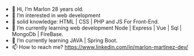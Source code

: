 - 👋 Hi, I’m  Marlon 28 years old.
- 👀 I’m interested in web development
- 🌱 solid knowledge: HTML | CSS | PHP and JS For Front-End.
- 🌱 I’m currently learning web development Node | Express | Vue | Sql | MongoDb | FireBase.
- 🌱 I’m currently learning JAVA | Spring Boot.
- 📫 How to reach me? https://www.linkedin.com/in/marlon-martinez-dev/

